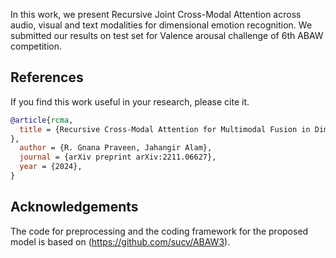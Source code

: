In this work, we present Recursive Joint Cross-Modal Attention across audio, visual and text modalities for dimensional emotion recognition. We submitted our results on test set for Valence arousal challenge of 6th ABAW competition. 

## References
If you find this work useful in your research, please cite it.
```bibtex
@article{rcma,
  title = {Recursive Cross-Modal Attention for Multimodal Fusion in Dimensional Emotion Recognition
},
  author = {R. Gnana Praveen, Jahangir Alam},
  journal = {arXiv preprint arXiv:2211.06627},
  year = {2024},
}
```

## Acknowledgements

The code for preprocessing and the coding framework for the proposed model is based on (https://github.com/sucv/ABAW3).
